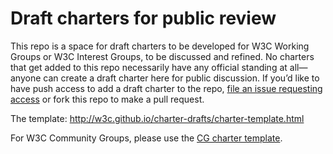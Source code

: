 # Draft charters for public review
This repo is a space for draft charters to be developed for W3C Working
Groups or W3C Interest Groups, to be discussed and refined. No charters that
get added to this repo necessarily have any official standing at all—anyone
can create a draft charter here for public discussion. If you’d like to have
push access to add a draft charter to the repo,
[file an issue requesting access](https://github.com/w3c/charter-drafts/issues) or fork this repo to make a pull request.

The template: http://w3c.github.io/charter-drafts/charter-template.html

For W3C Community Groups, please use the [CG charter template](https://github.com/w3c/cg-charter).
